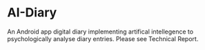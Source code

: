 # AI-Diary
An Android app digital diary implementing artifical intellegence to psychologically analyse diary entries.
Please see Technical Report.
